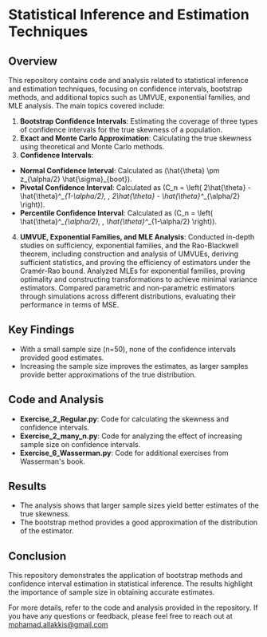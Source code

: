 # Statistical Inference and Estimation Techniques

## Overview
This repository contains code and analysis related to statistical inference and estimation techniques, focusing on confidence intervals, bootstrap methods, and additional topics such as UMVUE, exponential families, and MLE analysis. The main topics covered include:

1. **Bootstrap Confidence Intervals**: Estimating the coverage of three types of confidence intervals for the true skewness of a population.
2. **Exact and Monte Carlo Approximation**: Calculating the true skewness using theoretical and Monte Carlo methods.
3. **Confidence Intervals**:
  - **Normal Confidence Interval**: Calculated as \(\hat{\theta} \pm z_{\alpha/2} \hat{\sigma}_{boot}\).
  - **Pivotal Confidence Interval**: Calculated as \(C_n = \left( 2\hat{\theta} - \hat{\theta}^*_{1-\alpha/2}, \, 2\hat{\theta} - \hat{\theta}^*_{\alpha/2} \right)\).
  - **Percentile Confidence Interval**: Calculated as \(C_n = \left( \hat{\theta}^*_{\alpha/2}, \, \hat{\theta}^*_{1-\alpha/2} \right)\).
4. **UMVUE, Exponential Families, and MLE Analysis**: Conducted in-depth studies on sufficiency, exponential families, and the Rao-Blackwell theorem, including construction and analysis of UMVUEs, deriving sufficient statistics, and proving the efficiency of estimators under the Cramér-Rao bound. Analyzed MLEs for exponential families, proving optimality and constructing transformations to achieve minimal variance estimators. Compared parametric and non-parametric estimators through simulations across different distributions, evaluating their performance in terms of MSE.

## Key Findings
- With a small sample size (n=50), none of the confidence intervals provided good estimates.
- Increasing the sample size improves the estimates, as larger samples provide better approximations of the true distribution.

## Code and Analysis
- **Exercise_2_Regular.py**: Code for calculating the skewness and confidence intervals.
- **Exercise_2_many_n.py**: Code for analyzing the effect of increasing sample size on confidence intervals.
- **Exercise_6_Wasserman.py**: Code for additional exercises from Wasserman's book.

## Results
- The analysis shows that larger sample sizes yield better estimates of the true skewness.
- The bootstrap method provides a good approximation of the distribution of the estimator.

## Conclusion
This repository demonstrates the application of bootstrap methods and confidence interval estimation in statistical inference. The results highlight the importance of sample size in obtaining accurate estimates.


For more details, refer to the code and analysis provided in the repository. If you have any questions or feedback, please feel free to reach out at mohamad.allakkis@gmail.com
